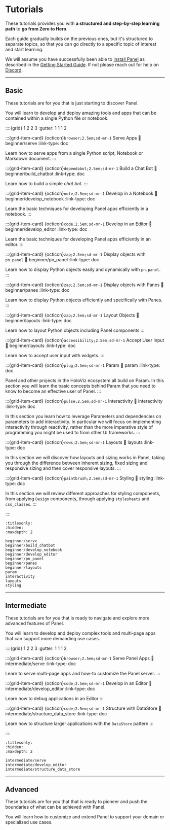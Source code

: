 # Tutorials

These tutorials provides you with **a structured and step-by-step learning path** to **go from Zero to Hero**.

Each guide gradually builds on the previous ones, but it's structured to separate topics, so that you can go directly to a specific topic of interest and start learning.

We will assume you have successfully been able to [install Panel](../getting_started/installation.md) as described in the [Getting Started Guide](../getting_started/index.md). If not please reach out for help on [Discord](https://discord.gg/rb6gPXbdAr).

---

## Basic

These tutorials are for you that is just starting to discover Panel.

You will learn to develop and deploy amazing tools and apps that can be contained within a single Python file or notebook.

::::{grid} 1 2 2 3
:gutter: 1 1 1 2

:::{grid-item-card} {octicon}`browser;2.5em;sd-mr-1` Serve Apps
:link: beginner/serve
:link-type: doc

Learn how to serve apps from a single Python script, Notebook or Markdown document.
:::

:::{grid-item-card} {octicon}`dependabot;2.5em;sd-mr-1` Build a Chat Bot
:link: beginner/build_chatbot
:link-type: doc

Learn how to build a simple *chat bot*.
:::

:::{grid-item-card} {octicon}`note;2.5em;sd-mr-1` Develop in a Notebook
:link: beginner/develop_notebook
:link-type: doc

Learn the basic techniques for developing Panel apps efficiently in a notebook.
:::

:::{grid-item-card} {octicon}`code;2.5em;sd-mr-1` Develop in an Editor
:link: beginner/develop_editor
:link-type: doc

Learn the basic techniques for developing Panel apps efficiently in an editor.
:::

:::{grid-item-card} {octicon}`zap;2.5em;sd-mr-1` Display objects with `pn.panel`
:link: beginner/pn_panel
:link-type: doc

Learn how to display Python objects easily and dynamically with `pn.panel`.
:::

:::{grid-item-card} {octicon}`zap;2.5em;sd-mr-1` Display objects with Panes
:link: beginner/panes
:link-type: doc

Learn how to display Python objects efficiently and specifically with Panes.
:::

:::{grid-item-card} {octicon}`zap;2.5em;sd-mr-1` Layout Objects
:link: beginner/layouts
:link-type: doc

Learn how to layout Python objects including Panel components
:::

:::{grid-item-card} {octicon}`accessibility;2.5em;sd-mr-1` Accept User Input
:link: beginner/layouts
:link-type: doc

Learn how to accept user input with widgets.
:::

:::{grid-item-card} {octicon}`plug;2.5em;sd-mr-1` Param
:link: param
:link-type: doc

Panel and other projects in the HoloViz ecosystem all build on Param. In this section you will learn the basic concepts behind Param that you need to know to become an effective user of Panel.
:::

:::{grid-item-card} {octicon}`pulse;2.5em;sd-mr-1` Interactivity
:link: interactivity
:link-type: doc

In this section you learn how to leverage Parameters and dependencies on parameters to add interactivity. In particular we will focus on implementing interactivity through reactivity, rather than the more imperative style of programming you might be used to from other UI frameworks.
:::

:::{grid-item-card} {octicon}`rows;2.5em;sd-mr-1` Layouts
:link: layouts
:link-type: doc

In this section we will discover how layouts and sizing works in Panel, taking you through the difference between inherent sizing, fixed sizing and responsive sizing and then cover responsive layouts.
:::

:::{grid-item-card} {octicon}`paintbrush;2.5em;sd-mr-1` Styling
:link: styling
:link-type: doc

In this section we will review different approaches for styling components, from applying `Design` components, through applying `stylesheets` and `css_classes`.
:::

::::

```{toctree}
:titlesonly:
:hidden:
:maxdepth: 2

beginner/serve
beginner/build_chatbot
beginner/develop_notebook
beginner/develop_editor
beginner/pn_panel
beginner/panes
beginner/layouts
param
interactivity
layouts
styling
```

---

## Intermediate

These tutorials are for you that is ready to navigate and explore more advanced features of Panel.

You will learn to develop and deploy complex tools and multi-page apps that can support more demanding use cases.

::::{grid} 1 2 2 3
:gutter: 1 1 1 2

:::{grid-item-card} {octicon}`browser;2.5em;sd-mr-1` Serve Panel Apps
:link: intermediate/serve
:link-type: doc

Learn to serve multi-page apps and how-to customize the Panel server.
:::

:::{grid-item-card} {octicon}`code;2.5em;sd-mr-1` Develop in an Editor
:link: intermediate/develop_editor
:link-type: doc

Learn how to debug applications in an Editor
:::

:::{grid-item-card} {octicon}`code;2.5em;sd-mr-1` Structure with DataStore
:link: intermediate/structure_data_store
:link-type: doc

Learn how to structure larger applications with the `DataStore` pattern
:::

::::

```{toctree}
:titlesonly:
:hidden:
:maxdepth: 2

intermediate/serve
intermediate/develop_editor
intermediate/structure_data_store
```

---

## Advanced

These tutorials are for you that that is ready to pioneer and push the boundaries of what can be achieved with Panel.

You will learn how to customize and extend Panel to support your domain or specialized use cases.
